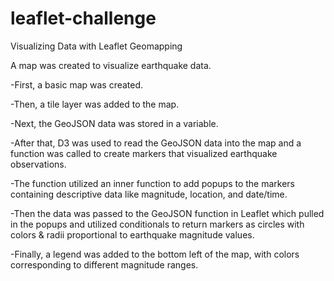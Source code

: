 # leaflet-challenge
Visualizing Data with Leaflet
Geomapping

A map was created to visualize earthquake data.

-First, a basic map was created.

-Then, a tile layer was added to the map.

-Next, the GeoJSON data was stored in a variable.

-After that, D3 was used to read the GeoJSON data into the map and a function was called to create markers that visualized earthquake observations.

-The function utilized an inner function to add popups to the markers containing descriptive data like magnitude, location, and date/time.

-Then the data was passed to the GeoJSON function in Leaflet which pulled in the popups and utilized conditionals to return markers as circles with colors & radii proportional to earthquake magnitude values.

-Finally, a legend was added to the bottom left of the map, with colors corresponding to different magnitude ranges.
